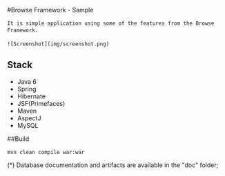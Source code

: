 #Browse Framework - Sample

    It is simple application using some of the features from the Browse Framework.
    
    ![Screenshot](img/screenshot.png)
    
## Stack

* Java 6
* Spring
* Hibernate
* JSF(Primefaces)
* Maven
* AspectJ
* MySQL

##Build

```
mvn clean compile war:war
```

(*) Database documentation and artifacts are available in the "doc" folder;